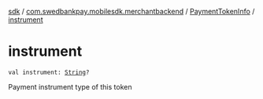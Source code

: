 [sdk](../../index.md) / [com.swedbankpay.mobilesdk.merchantbackend](../index.md) / [PaymentTokenInfo](index.md) / [instrument](./instrument.md)

# instrument

`val instrument: `[`String`](https://kotlinlang.org/api/latest/jvm/stdlib/kotlin/-string/index.html)`?`

Payment instrument type of this token

